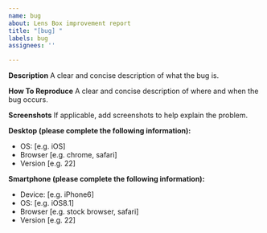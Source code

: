 ```yaml
---
name: bug
about: Lens Box improvement report
title: "[bug] "
labels: bug
assignees: ''

---
```


**Description**
A clear and concise description of what the bug is.

**How To Reproduce**
A clear and concise description of where and when the bug occurs.

**Screenshots**
If applicable, add screenshots to help explain the problem.

**Desktop (please complete the following information):**
 - OS: [e.g. iOS]
 - Browser [e.g. chrome, safari]
 - Version [e.g. 22]

**Smartphone (please complete the following information):**
 - Device: [e.g. iPhone6]
 - OS: [e.g. iOS8.1]
 - Browser [e.g. stock browser, safari]
 - Version [e.g. 22]
